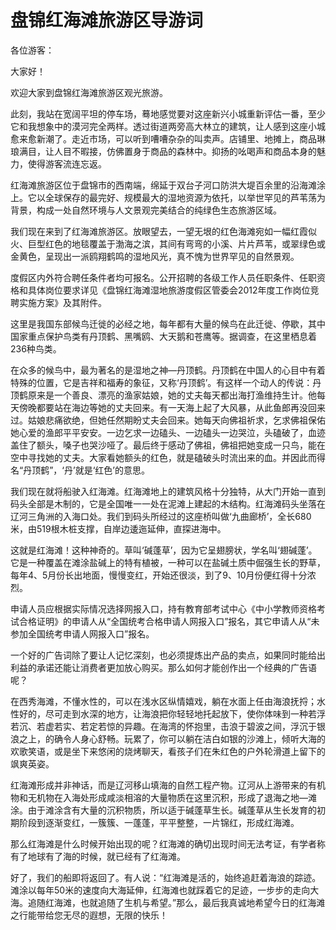 # 盘锦红海滩旅游区导游词  
各位游客：  

大家好！  

欢迎大家到盘锦红海滩旅游区观光旅游。  

此刻，我站在宽阔平坦的停车场，蓦地感觉要对这座新兴小城重新评估一番，至少它和我想象中的漠河完全两样。透过街道两旁高大林立的建筑，让人感到这座小城愈来愈新潮了。走近市场，可以听到嘈嘈杂杂的叫卖声。店铺里、地摊上，商品琳琅满目，让人目不暇接，仿佛置身于商品的森林中。抑扬的吆喝声和商品本身的魅力，使得游客流连忘返。  

红海滩旅游区位于盘锦市的西南端，绵延于双台子河口防洪大堤百余里的沿海滩涂上。它以全球保存的最完好、规模最大的湿地资源为依托，以举世罕见的芦苇荡为背景，构成一处自然环境与人文景观完美结合的纯绿色生态旅游区域。  

我们现在来到了红海滩旅游区。放眼望去，一望无垠的红色海滩宛如一幅红霞似火、巨型红色的地毯覆盖于渤海之滨，其间有弯弯的小溪、片片芦苇，或翠绿色或金黄色，呈现出一派鸥翔鹤鸣的湿地风光，真不愧为世界罕见的自然景观。  

度假区内外符合聘任条件者均可报名。公开招聘的各级工作人员任职条件、任职资格和具体岗位要求详见《盘锦红海滩湿地旅游度假区管委会2012年度工作岗位竞聘实施方案》及其附件。  

这里是我国东部候鸟迁徙的必经之地，每年都有大量的候鸟在此迁徙、停歇，其中国家重点保护鸟类有丹顶鹤、黑嘴鸥、大天鹅和苍鹰等。据调查，在这里栖息着236种鸟类。  

在众多的候鸟中，最为著名的是湿地之神—丹顶鹤。丹顶鹤在中国人的心目中有着特殊的位置，它是吉祥和福寿的象征，又称‘丹顶鹤’。有这样一个动人的传说：丹顶鹤原来是一个善良、漂亮的渔家姑娘，她的丈夫每天都出海打渔维持生计。他每天傍晚都要站在海边等她的丈夫回来。有一天海上起了大风暴，从此鱼郎再没回来过。姑娘悲痛欲绝，但她任然期盼丈夫会回来。她每天向佛祖祈求，乞求佛祖保佑她心爱的渔郎平平安安。一边乞求一边磕头、一边磕头一边哭泣，头磕破了，血迹盖住了额头，嗓子也哭沙哑了。最后终于感动了佛祖，佛祖把她变成一只鸟，能在空中寻找她的丈夫。大家看她额头的红色，就是磕破头时流出来的血。并因此而得名“丹顶鹤”，‘丹’就是‘红色’的意思。  

我们现在就将船驶入红海滩。红海滩地上的建筑风格十分独特，从大门开始一直到码头全部是木制的，它是全国唯一一处在泥滩上建起的木结构。红海滩码头坐落在辽河三角洲的入海口处。我们到码头所经过的这座桥叫做‘九曲廊桥’，全长680米，由519根木桩支撑，自岸边逶迤延伸，直探进海中。  

这就是红海滩！这种神奇的。草叫‘碱蓬草’，因为它呈翅膀状，学名叫‘翅碱蓬’。它是一种覆盖在滩涂盐碱上的特有植被，一种可以在盐碱土质中倔强生长的野草，每年4、5月份长出地面，慢慢变红，开始还很淡，到了9、10月份便红得十分浓烈。  

申请人员应根据实际情况选择网报入口，持有教育部考试中心《中小学教师资格考试合格证明》的申请人从“全国统考合格申请人网报入口”报名，其它申请人从“未参加全国统考申请人网报入口”报名。  

一个好的广告词除了要让人记忆深刻，也必须提炼出产品的卖点，如果同时能给出利益的承诺还能让消费者更加放心购买。那么如何才能创作出一个经典的广告语呢？  

在西秀海滩，不懂水性的，可以在浅水区纵情嬉戏，躺在水面上任由海浪抚捋；水性好的，尽可走到水深的地方，让海浪把你轻轻地托起放下，使你体味到一种若浮若沉、若虚若实、若定若惊的异趣。在海湾的怀抱里，击浪于碧波之间，浮沉于银浪之上，的确令人身心舒畅。玩累了，你可以躺在洁白如银的沙滩上，倾听大海的欢歌笑语，或是坐下来悠闲的烧烤聊天，看孩子们在朱红色的户外轮滑道上留下的飒爽英姿。  

红海滩形成并非神话，而是辽河移山填海的自然工程产物。辽河从上游带来的有机物和无机物在入海处形成咸淡相溶的大量物质在这里沉积，形成了退海之地—滩涂。由于滩涂含有大量的沉积物质，所以适于碱蓬草生长。碱蓬草从生长发育的初期阶段到逐渐变红，一簇簇、一蓬蓬，平平整整，一片锦红，形成红海滩。  

那么红海滩是什么时候开始出现的呢？红海滩的确切出现时间无法考证，有学者称有了地球有了海的时候，就已经有了红海滩。  

好了，我们的船即将返回了。有人说：“红海滩是活的，始终追赶着海浪的踪迹。滩涂以每年50米的速度向大海延伸，红海滩也就踩着它的足迹，一步步的走向大海。追随红海滩，也就追随了生机与希望。”那么，最后我真诚地希望今日的红海滩之行能带给您无尽的遐想，无限的快乐！  
